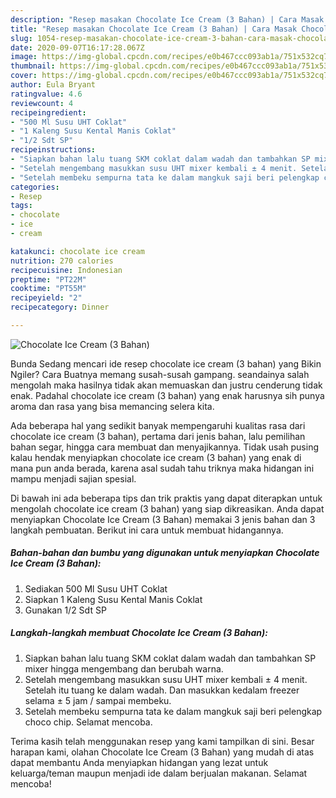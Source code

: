 ```yaml
---
description: "Resep masakan Chocolate Ice Cream (3 Bahan) | Cara Masak Chocolate Ice Cream (3 Bahan) Yang Bisa Manjain Lidah"
title: "Resep masakan Chocolate Ice Cream (3 Bahan) | Cara Masak Chocolate Ice Cream (3 Bahan) Yang Bisa Manjain Lidah"
slug: 1054-resep-masakan-chocolate-ice-cream-3-bahan-cara-masak-chocolate-ice-cream-3-bahan-yang-bisa-manjain-lidah
date: 2020-09-07T16:17:28.067Z
image: https://img-global.cpcdn.com/recipes/e0b467ccc093ab1a/751x532cq70/chocolate-ice-cream-3-bahan-foto-resep-utama.jpg
thumbnail: https://img-global.cpcdn.com/recipes/e0b467ccc093ab1a/751x532cq70/chocolate-ice-cream-3-bahan-foto-resep-utama.jpg
cover: https://img-global.cpcdn.com/recipes/e0b467ccc093ab1a/751x532cq70/chocolate-ice-cream-3-bahan-foto-resep-utama.jpg
author: Eula Bryant
ratingvalue: 4.6
reviewcount: 4
recipeingredient:
- "500 Ml Susu UHT Coklat"
- "1 Kaleng Susu Kental Manis Coklat"
- "1/2 Sdt SP"
recipeinstructions:
- "Siapkan bahan lalu tuang SKM coklat dalam wadah dan tambahkan SP mixer hingga mengembang dan berubah warna."
- "Setelah mengembang masukkan susu UHT mixer kembali ± 4 menit. Setelah itu tuang ke dalam wadah. Dan masukkan kedalam freezer selama ± 5 jam / sampai membeku."
- "Setelah membeku sempurna tata ke dalam mangkuk saji beri pelengkap choco chip. Selamat mencoba."
categories:
- Resep
tags:
- chocolate
- ice
- cream

katakunci: chocolate ice cream 
nutrition: 270 calories
recipecuisine: Indonesian
preptime: "PT22M"
cooktime: "PT55M"
recipeyield: "2"
recipecategory: Dinner

---
```



![Chocolate Ice Cream (3 Bahan)](https://img-global.cpcdn.com/recipes/e0b467ccc093ab1a/751x532cq70/chocolate-ice-cream-3-bahan-foto-resep-utama.jpg)

Bunda Sedang mencari ide resep chocolate ice cream (3 bahan) yang Bikin Ngiler? Cara Buatnya memang susah-susah gampang. seandainya salah mengolah maka hasilnya tidak akan memuaskan dan justru cenderung tidak enak. Padahal chocolate ice cream (3 bahan) yang enak harusnya sih punya aroma dan rasa yang bisa memancing selera kita.

Ada beberapa hal yang sedikit banyak mempengaruhi kualitas rasa dari chocolate ice cream (3 bahan), pertama dari jenis bahan, lalu pemilihan bahan segar, hingga cara membuat dan menyajikannya. Tidak usah pusing kalau hendak menyiapkan chocolate ice cream (3 bahan) yang enak di mana pun anda berada, karena asal sudah tahu triknya maka hidangan ini mampu menjadi sajian spesial.




Di bawah ini ada beberapa tips dan trik praktis yang dapat diterapkan untuk mengolah chocolate ice cream (3 bahan) yang siap dikreasikan. Anda dapat menyiapkan Chocolate Ice Cream (3 Bahan) memakai 3 jenis bahan dan 3 langkah pembuatan. Berikut ini cara untuk membuat hidangannya.

<!--inarticleads1-->

##### Bahan-bahan dan bumbu yang digunakan untuk menyiapkan Chocolate Ice Cream (3 Bahan):

1. Sediakan 500 Ml Susu UHT Coklat
1. Siapkan 1 Kaleng Susu Kental Manis Coklat
1. Gunakan 1/2 Sdt SP




<!--inarticleads2-->

##### Langkah-langkah membuat Chocolate Ice Cream (3 Bahan):

1. Siapkan bahan lalu tuang SKM coklat dalam wadah dan tambahkan SP mixer hingga mengembang dan berubah warna.
1. Setelah mengembang masukkan susu UHT mixer kembali ± 4 menit. Setelah itu tuang ke dalam wadah. Dan masukkan kedalam freezer selama ± 5 jam / sampai membeku.
1. Setelah membeku sempurna tata ke dalam mangkuk saji beri pelengkap choco chip. Selamat mencoba.




Terima kasih telah menggunakan resep yang kami tampilkan di sini. Besar harapan kami, olahan Chocolate Ice Cream (3 Bahan) yang mudah di atas dapat membantu Anda menyiapkan hidangan yang lezat untuk keluarga/teman maupun menjadi ide dalam berjualan makanan. Selamat mencoba!
